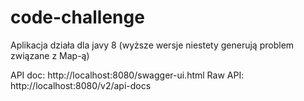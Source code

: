 # code-challenge

Aplikacja działa dla javy 8 (wyższe wersje niestety generują problem związane z Map-ą)

API doc: http://localhost:8080/swagger-ui.html
Raw API: http://localhost:8080/v2/api-docs

